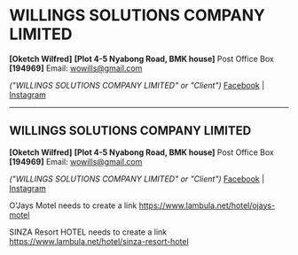 # WILLINGS SOLUTIONS COMPANY LIMITED
**[Oketch Wilfred]**
**[Plot 4-5 Nyabong Road, BMK house]**
Post Office Box **[194969]**
Email: [wowills@gmail.com](mailto:wowills@gmail.com)

*("WILLINGS SOLUTIONS COMPANY LIMITED" or "Client")*
[Facebook](https://www.facebook.com/Willingvideos?mibextid=9R9pXO) | [Instagram](https://www.instagram.com/dailytour1?igsh=MTI2OWNkZDlrb2JtcA==)

---

## WILLINGS SOLUTIONS COMPANY LIMITED
**[Oketch Wilfred]**
**[Plot 4-5 Nyabong Road, BMK house]**
Post Office Box **[194969]**
Email: [wowills@gmail.com](mailto:wowills@gmail.com)

*("WILLINGS SOLUTIONS COMPANY LIMITED" or "Client")*
[Facebook](https://www.facebook.com/Willingvideos?mibextid=9R9pXO) | [Instagram](https://www.instagram.com/dailytour1?igsh=MTI2OWNkZDlrb2JtcA==)



O'Jays Motel    needs to create a link
https://www.lambula.net/hotel/ojays-motel


SINZA Resort HOTEL  needs to create a link
https://www.lambula.net/hotel/sinza-resort-hotel

